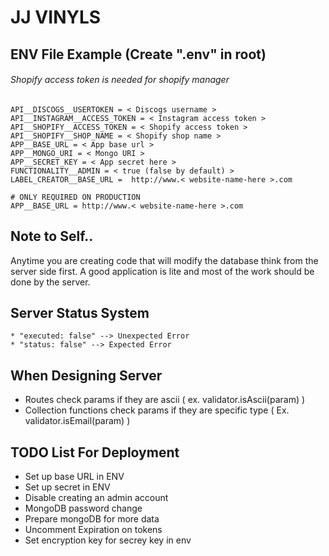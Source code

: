 # JJ VINYLS

## ENV File Example (Create ".env" in root)
###### Shopify access token is needed for shopify manager
```
API__DISCOGS__USERTOKEN = < Discogs username >
API__INSTAGRAM__ACCESS_TOKEN = < Instagram access token >
API__SHOPIFY__ACCESS_TOKEN = < Shopify access token >
API__SHOPIFY__SHOP_NAME = < Shopify shop name >
APP__BASE_URL = < App base url >
APP__MONGO_URI = < Mongo URI >
APP__SECRET_KEY = < App secret here >
FUNCTIONALITY__ADMIN = < true (false by default) >
LABEL_CREATOR__BASE_URL =  http://www.< website-name-here >.com

# ONLY REQUIRED ON PRODUCTION
APP__BASE_URL = http://www.< website-name-here >.com
```
## Note to Self..
Anytime you are creating code that will modify the database think from the server side first. A good application is lite and most of the work should be done by the server.


## Server Status System
```
* "executed: false" --> Unexpected Error
* "status: false" --> Expected Error
``` 

## When Designing Server
* Routes check params if they are ascii ( ex. validator.isAscii(param) )
* Collection functions check params if they are specific type ( Ex. validator.isEmail(param) )


## TODO List For Deployment
* Set up base URL in ENV
* Set up secret in ENV
* Disable creating an admin account
* MongoDB password change
* Prepare mongoDB for more data
* Uncomment Expiration on tokens
* Set encryption key for secrey key in env
